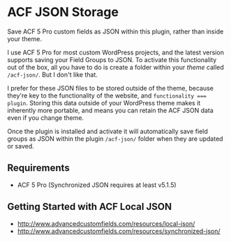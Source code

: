 # ACF JSON Storage
Save ACF 5 Pro custom fields as JSON within this plugin, rather than inside your theme.

I use ACF 5 Pro for most custom WordPress projects, and the latest version supports saving your Field Groups to JSON. To activate this functionality out of the box, all you have to do is create a folder within your _theme_ called `/acf-json/`. But I don't like that.

I prefer for these JSON files to be stored outside of the theme, because they're key to the functionality of the website, and `functionality === plugin`. Storing this data outside of your WordPress theme makes it inherently more portable, and means you can retain the ACF JSON data even if you change theme.

Once the plugin is installed and activate it will automatically save field groups as JSON within the plugin `/acf-json/` folder when they are updated or saved.

## Requirements
* ACF 5 Pro (Synchronized JSON requires at least v5.1.5)

## Getting Started with ACF Local JSON

* http://www.advancedcustomfields.com/resources/local-json/
* http://www.advancedcustomfields.com/resources/synchronized-json/
